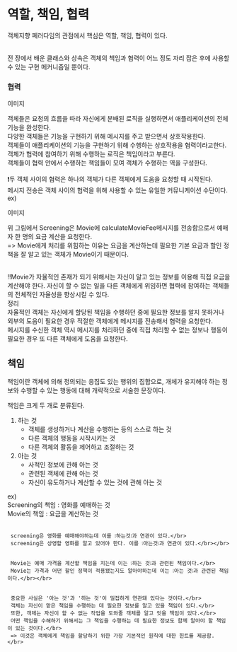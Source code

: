 <h1>역할, 책임, 협력</h1>

객체지향 페러다임의 관점에서 핵심은 역할, 책임, 협력이 있다.</br></br>

전 장에서 배운 클래스와 상속은 객체의 책임과 협력이 어느 정도 자리 잡은 후에 사용할 수 있는 구현 메커니즘일 뿐이다.</br>

<h3>협력</h3>

이미지

객체들은 요청의 흐름을 따라 자신에게 분배된 로직을 실행하면서 애플리케이션의 전체 기능을 완성한다.</br>
다양한 객체들은 기능을 구현하기 위해 메시지를 주고 받으면서 상호작용한다.</br>
객체들이 애플리케이션의 기능을 구현하기  위해 수행하는 상호작용을 협력이라고한다.</br>
객체가 협력에 참여하기 위해 수행하는 로직은 책임이라고 부른다.</br>
객체들이 협력 안에서 수행하는 책임들이 모여 객체가 수행하는 역을 구성한다.
</br></br>
❗️두 객체 사이의 협력은 하나의 객체가 다른 객체에게 도움을 요청할 때 시작된다.</br>
메시지 전송은 객체 사이의 협력을 위해 사용할 수 있는 유일한 커뮤니케이션 수단이다.
</br>
ex)</br>

이미지

위 그림에서 Screening은 Movie에 calculateMovieFee메시지를 전송함으로서 예매자 한 명의 요금 계산을 요청한다.</br>
=> Movie에게 처리를 위힘하는 이유는 요금을 계산하는데 필요한 기본 요금과 할인 정책을 잘 알고 있는 객체가 Movie이기 때문이다.</br></br>


‼️Movie가 자율적인 존재가 되기 위해서는 자신이 알고 있는 정보를 이용해 직접 요금을 계산해야 한다. 자신이 할 수 없는 일을 다른 객체에게 위임하면 협력에 참여하는 객체들의 전체적인 자율성을 향상시킬 수 있다.
</br>
정리</br>
 자율적인 객체는 자신에게 할당된 책임을 수행하던 중에 필요한 정보를 알지 못하거나 외부의 도움이 필요한 경우 적절한 객체에게 메시지를 전송해서 협력을 요청한다.</br>
 메시지를 수신한 객체 역시 메시지를 처리하던 중에 직접 처리할 수 없는 정보나 행동이 필요한 경우 또 다른 객체에게 도움을 요청한다.</br>



 <h2>책임</h2>

 책임이란 객체에 의해 정의되는 응집도 있는 행위의 집합으로, 개체가 유지해야 하는 정보와 수행할 수 있는 행동에 대해 개략적으로 서술한 문장이다.</br>

 책임은 크게 두 개로 분류된다.</br>

 1. 하는 것</br>
    - 객체를 생성하거나 계산을 수행하는 등의 스스로 하는 것
    - 다른 객체의 행동을 시작시키는 것
    - 다른 객체의 활동을 제어하고 조절하는 것
 2. 아는 것</br>
    - 사적인 정보에 관해 아는 것
    - 관련된 객체에 관해 아는 것
    - 자신이 유도하거나 계산할 수 있는 것에 관해 아는 것


   ex) </br>
     Screening의 책임 : 영화를 예매하는 것</br>
     Movie의 책임     : 요금을 계산하는 것</br></br>

     screening은 영화를 예매해야하는데 이를 ❕하는것❕과 연관이 있다.</br>
     screening은 상영할 영화를 알고 있어야 한다. 이를 ❕아는것❕과 연관이 있다.</br></br>


     Movie는 예매 가격을 계산할 책임을 지는데 이는 ❕하는 것❕과 관련된 책임이다.</br>
     Movie는 가격과 어떤 할인 정책이 적용됐는지도 알아야하는데 이는 ❕아는 것❕과 관련된 책임이다.</br></br>


     중요한 사실은 '아는 것'과 '하는 것'이 밀접하게 연관돼 있다는 것이다.</br>
     객체는 자신이 맡은 책임을 수행하는 데 필요한 정보를 알고 있을 책임이 있다.</br>
     또한, 객체는 자신이 할 수 없는 작업을 도와줄 객체를 알고 잇을 책임이 있다.</br>
     어떤 책임을 수해하기 위해서는 그 책임을 수행하는 데 필요한 정보도 함께 알아야 할 책임이 있는 것이다.</br>
     => 이것은 객체에게 책임을 할당하기 위한 가장 기본적인 원칙에 대한 힌트를 제공함.</br>
